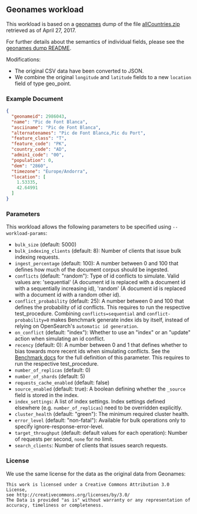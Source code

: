 ## Geonames workload

This workload is based on a [geonames](http://www.geonames.org/) dump of the file [allCountries.zip](http://download.geonames.org/export/dump/allCountries.zip) retrieved as of April 27, 2017.

For further details about the semantics of individual fields, please see the [geonames dump README](http://download.geonames.org/export/dump/readme.txt).

Modifications:

* The original CSV data have been converted to JSON.
* We combine the original `longitude` and `latitude` fields to a new `location` field of type geo_point.

### Example Document

```json
{
  "geonameid": 2986043,
  "name": "Pic de Font Blanca",
  "asciiname": "Pic de Font Blanca",
  "alternatenames": "Pic de Font Blanca,Pic du Port",
  "feature_class": "T",
  "feature_code": "PK",
  "country_code": "AD",
  "admin1_code": "00",
  "population": 0,
  "dem": "2860",
  "timezone": "Europe/Andorra",
  "location": [
    1.53335,
    42.64991
  ]
}
```

### Parameters

This workload allows the following parameters to be specified using `--workload-params`:

* `bulk_size` (default: 5000)
* `bulk_indexing_clients` (default: 8): Number of clients that issue bulk indexing requests.
* `ingest_percentage` (default: 100): A number between 0 and 100 that defines how much of the document corpus should be ingested.
* `conflicts` (default: "random"): Type of id conflicts to simulate. Valid values are: 'sequential' (A document id is replaced with a document id with a sequentially increasing id), 'random' (A document id is replaced with a document id with a random other id).
* `conflict_probability` (default: 25): A number between 0 and 100 that defines the probability of id conflicts. This requires to run the respective test_procedure. Combining ``conflicts=sequential`` and ``conflict-probability=0`` makes Benchmark generate index ids by itself, instead of relying on OpenSearch's `automatic id generation`.
* `on_conflict` (default: "index"): Whether to use an "index" or an "update" action when simulating an id conflict.
* `recency` (default: 0): A number between 0 and 1 that defines whether to bias towards more recent ids when simulating conflicts. See the [Benchmark docs](https://github.com/opensearch-project/OpenSearch-Benchmark/blob/main/DEVELOPER_GUIDE.md) for the full definition of this parameter. This requires to run the respective test_procedure.
* `number_of_replicas` (default: 0)
* `number_of_shards` (default: 5)
* `requests_cache_enabled` (default: false)
* `source_enabled` (default: true): A boolean defining whether the `_source` field is stored in the index.
* `index_settings`: A list of index settings. Index settings defined elsewhere (e.g. `number_of_replicas`) need to be overridden explicitly.
* `cluster_health` (default: "green"): The minimum required cluster health.
* `error_level` (default: "non-fatal"): Available for bulk operations only to specify ignore-response-error-level.
* `target_throughput` (default: default values for each operation): Number of requests per second, `none` for no limit.
* `search_clients`: Number of clients that issues search requests.

### License

We use the same license for the data as the original data from Geonames:

```
This work is licensed under a Creative Commons Attribution 3.0 License,
see http://creativecommons.org/licenses/by/3.0/
The Data is provided "as is" without warranty or any representation of accuracy, timeliness or completeness.
```
